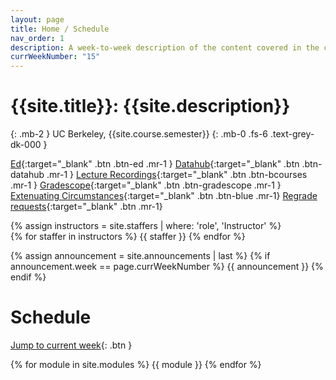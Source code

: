 ```yaml
---
layout: page
title: Home / Schedule
nav_order: 1
description: A week-to-week description of the content covered in the course.
currWeekNumber: "15"
---
```


# {{site.title}}: {{site.description}}

{: .mb-2 }
UC Berkeley, {{site.course.semester}}
{: .mb-0 .fs-6 .text-grey-dk-000 }

[Ed]({{site.course.edstem}}){:target="\_blank" .btn .btn-ed .mr-1 }
[Datahub]({{site.course.datahub}}){:target="\_blank" .btn .btn-datahub .mr-1 }
[Lecture Recordings]({{site.course.videos}}){:target="\_blank" .btn .btn-bcourses .mr-1 }
[Gradescope]({{site.course.gradescope}}){:target="\_blank" .btn .btn-gradescope .mr-1 }
[Extenuating Circumstances]({{site.course.extenuating_circumstances}}){:target="\_blank" .btn .btn-blue .mr-1}
[Regrade requests]({{site.course.regrades}}){:target="\_blank" .btn .mr-1}

<div>
{% assign instructors = site.staffers | where: 'role', 'Instructor' %}
  <div class="role">
    {% for staffer in instructors %}
    {{ staffer }}
    {% endfor %}
  </div>
</div>

{% assign announcement = site.announcements | last %}
{% if announcement.week == page.currWeekNumber %}
  {{ announcement }}
{% endif %}


<a name="schedule"></a>

# Schedule

[Jump to current week](#week-{{page.currWeekNumber}}){: .btn }

{% for module in site.modules %}
{{ module }}
{% endfor %}
